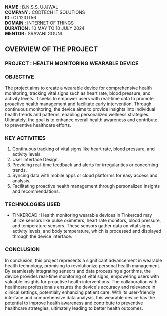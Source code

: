 **NAME :** B.N.S.S. UJJWAL  
**COMPANY :** CODTECH IT SOLUTIONS  
**ID :** CT12IOT56  
**DOMAIN :** INTERNET OF THINGS  
**DURATION :** 10 MAY TO 10 JULY 2024  
**MENTOR :** SRAVANI GOUNI

## OVERVIEW OF THE PROJECT

### PROJECT : HEALTH MONITORING WEARABLE DEVICE

### OBJECTIVE 
The project aims to create a wearable device for comprehensive health monitoring, tracking vital signs such as heart rate, blood pressure, and activity levels. It seeks to empower users with real-time data to promote proactive health management and facilitate early intervention. Through continuous monitoring, the device aims to provide insights into individual health trends and patterns, enabling personalized wellness strategies. Ultimately, the goal is to enhance overall health awareness and contribute to preventive healthcare efforts.

### KEY ACTIVITIES
1. Continuous tracking of vital signs like heart rate, blood pressure, and activity levels.
2. User Interface Design.
3. Providing real-time feedback and alerts for irregularities or concerning trends.
4. Syncing data with mobile apps or cloud platforms for easy access and analysis.
5. Facilitating proactive health management through personalized insights and recommendations.

### TECHNOLOGIES USED  
- TINKERCAD : Health monitoring wearable devices in Tinkercad may utilize sensors like pulse oximeters, heart rate monitors, blood pressure, and temperature sensors. These sensors gather data on vital signs, activity levels, and body temperature, which is processed and displayed through the device interface.

### CONCLUSION 
In conclusion, this project represents a significant advancement in wearable health technology, promising to revolutionize personal health management. By seamlessly integrating sensors and data processing algorithms, the device provides real-time monitoring of vital signs, empowering users with valuable insights for proactive health interventions. The collaboration with healthcare professionals ensures the device's accuracy and relevance in clinical settings, potentially enhancing patient care. With its user-friendly interface and comprehensive data analysis, this wearable device has the potential to improve health awareness and contribute to preventive healthcare strategies, ultimately leading to better health outcomes.
